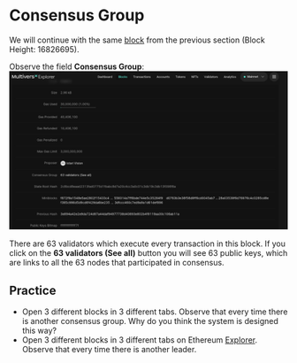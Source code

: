 # Consensus Group

We will continue with the same [block](https://explorer.multiversx.com/blocks/cec3654a58245c7b548ffdb56254107b3a3a46903b5d191cf67ff126eaa17111) from the previous section (Block Height: 16826695).

Observe the field **Consensus Group**:
![Leader](../../media/leader.png)

There are 63 validators which execute every transaction in this block.
If you click on the **63 validators (See all)** button you will see 63 public keys, which are links to all the 63 nodes that participated in consensus.

## Practice

- Open 3 different blocks in 3 different tabs. Observe that every time there is another consensus group.
Why do you think the system is designed this way?
- Open 3 different blocks in 3 different tabs on Ethereum [Explorer](https://etherscan.io/). Observe that every time there is another leader.
